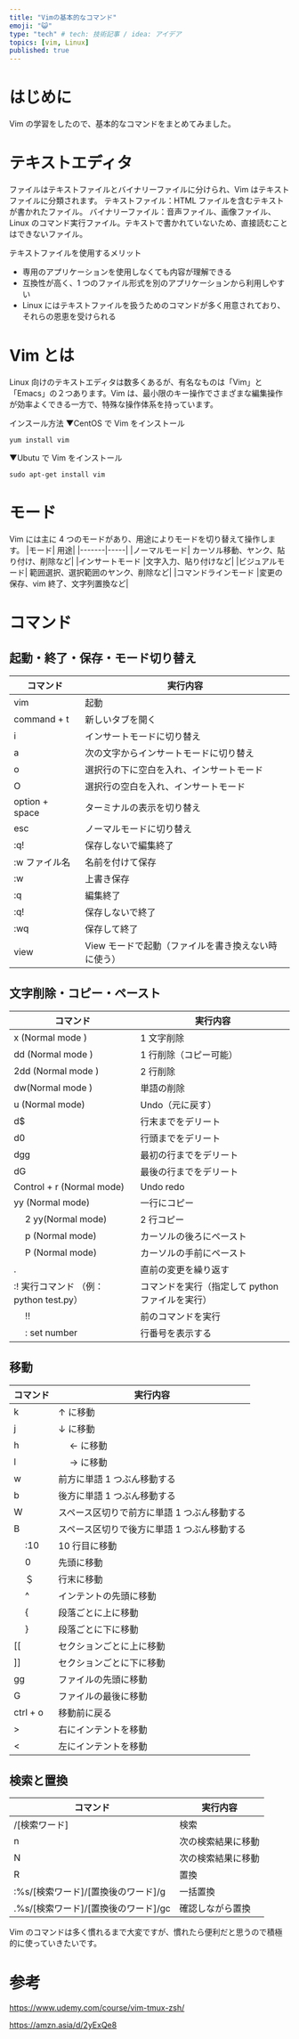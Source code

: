 ```yaml
---
title: "Vimの基本的なコマンド"
emoji: "😺"
type: "tech" # tech: 技術記事 / idea: アイデア
topics: [vim, Linux]
published: true
---
```


# はじめに

Vim の学習をしたので、基本的なコマンドをまとめてみました。

# テキストエディタ

ファイルはテキストファイルとバイナリーファイルに分けられ、Vim はテキストファイルに分類されます。
テキストファイル：HTML ファイルを含むテキストが書かれたファイル。
バイナリーファイル：音声ファイル、画像ファイル、Linux のコマンド実行ファイル。テキストで書かれていないため、直接読むことはできないファイル。

テキストファイルを使用するメリット

- 専用のアプリケーションを使用しなくても内容が理解できる
- 互換性が高く、1 つのファイル形式を別のアプリケーションから利用しやすい
- Linux にはテキストファイルを扱うためのコマンドが多く用意されており、それらの恩恵を受けられる

# Vim とは

Linux 向けのテキストエディタは数多くあるが、有名なものは「Vim」と「Emacs」の２つあります。Vim は、最小限のキー操作でさまざまな編集操作が効率よくできる一方で、特殊な操作体系を持っています。

インスール方法
▼CentOS で Vim をインストール

```
yum install vim
```

▼Ubutu で Vim をインストール

```
sudo apt-get install vim
```

# モード

Vim には主に 4 つのモードがあり、用途によりモードを切り替えて操作します。
|モード| 用途|
|-------|-----|
|ノーマルモード| カーソル移動、ヤンク、貼り付け、削除など|
|インサートモード |文字入力、貼り付けなど|
|ビジュアルモード| 範囲選択、選択範囲のヤンク、削除など|
|コマンドラインモード |変更の保存、vim 終了、文字列置換など|

# コマンド

## 起動・終了・保存・モード切り替え

| コマンド        | 実行内容                                            |
| --------------- | --------------------------------------------------- |
| vim             | 起動                                                |
| command + t     | 新しいタブを開く                                    |
| i               | インサートモードに切り替え                          |
| a               | 次の文字からインサートモードに切り替え              |
| o               | 選択行の下に空白を入れ、インサートモード            |
| O               | 選択行の空白を入れ、インサートモード                |
| option + space  | ターミナルの表示を切り替え                          |
| esc             | ノーマルモードに切り替え                            |
| :q!             | 保存しないで編集終了                                |
| :w ファイル名　 | 名前を付けて保存                                    |
| :w              | 上書き保存                                          |
| :q              | 編集終了                                            |
| :q!             | 保存しないで終了                                    |
| :wq             | 保存して終了                                        |
| view            | View モードで起動（ファイルを書き換えない時に使う） |

## 文字削除・コピー・ペースト

| コマンド                               | 実行内容                                         |
| -------------------------------------- | ------------------------------------------------ |
| x (Normal mode )                       | 1 文字削除                                       |
| dd (Normal mode )                      | 1 行削除（コピー可能）                           |
| 2dd (Normal mode )                     | 2 行削除                                         |
| dw(Normal mode )                       | 単語の削除                                       |
| u (Normal mode)                        | Undo（元に戻す）                                 |
| d$                                     | 行末までをデリート                               |
| d0                                     | 行頭までをデリート                               |
| dgg                                    | 最初の行までをデリート                           |
| dG                                     | 最後の行までをデリート                           |
| Control + r (Normal mode)              | Undo redo                                        |
| yy (Normal mode)                       | 一行にコピー                                     |
| 　 2 yy(Normal mode)                   | 2 行コピー                                       |
| 　 p (Normal mode)                     | カーソルの後ろにペースト                         |
| 　 P (Normal mode)                     | カーソルの手前にペースト                         |
| .                                      | 直前の変更を繰り返す                             |
| :! 実行コマンド （例：python test.py） | コマンドを実行（指定して python ファイルを実行） |
| 　 !!                                  | 前のコマンドを実行                               |
| 　 : set number                        | 行番号を表示する                                 |

## 移動

| コマンド | 実行内容                                    |
| -------- | ------------------------------------------- |
| k        | ↑ に移動                                    |
| j        | ↓ に移動                                    |
| h        | 　 ← に移動                                 |
| l        | 　 → に移動                                 |
| w        | 前方に単語 1 つぶん移動する                 |
| b        | 後方に単語 1 つぶん移動する                 |
| W        | スペース区切りで前方に単語 1 つぶん移動する |
| B        | スペース区切りで後方に単語 1 つぶん移動する |
| 　 :10   | 10 行目に移動                               |
| 　 0     | 先頭に移動                                  |
| 　 ＄    | 行末に移動                                  |
| 　 ^     | インテントの先頭に移動                      |
| 　 {     | 段落ごとに上に移動                          |
| 　 }     | 段落ごとに下に移動                          |
| [[       | セクションごとに上に移動                    |
| ]]       | セクションごとに下に移動                    |
| gg       | ファイルの先頭に移動                        |
| G        | ファイルの最後に移動                        |
| ctrl + o | 移動前に戻る                                |
| >        | 右にインテントを移動                        |
| <        | 左にインテントを移動                        |

## 検索と置換

| コマンド                             | 実行内容           |
| ------------------------------------ | ------------------ |
| /[検索ワード]                        | 検索               |
| n                                    | 次の検索結果に移動 |
| N                                    | 次の検索結果に移動 |
| R                                    | 置換               |
| :%s/[検索ワード]/[置換後のワード]/g  | 一括置換           |
| .%s/[検索ワード]/[置換後のワード]/gc | 確認しながら置換   |

Vim のコマンドは多く慣れるまで大変ですが、慣れたら便利だと思うので積極的に使っていきたいです。

# 参考

https://www.udemy.com/course/vim-tmux-zsh/

https://amzn.asia/d/2yExQe8
